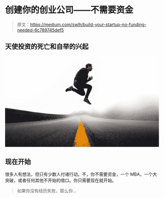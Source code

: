# 创建你的创业公司——不需要资金

> 原文：<https://medium.com/swlh/build-your-startup-no-funding-needed-6c789745def5>

## 天使投资的死亡和自举的兴起

![](img/f091a94a4135b889840a4695777eff2d.png)

## 现在开始

很多人有想法，但只有少数人付诸行动。不，你不需要资金，一个 MBA，一个大突破，或者任何其他不开始的借口。你只需要现在就开始。

> 如果你没有经历失败，那么你…